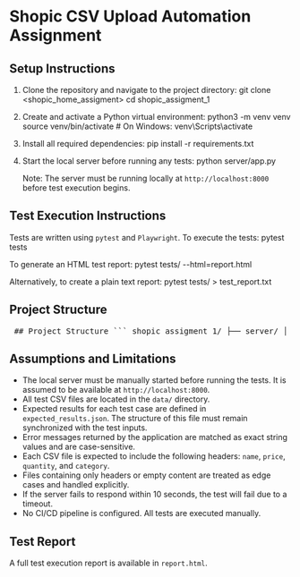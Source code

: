 # Shopic CSV Upload Automation Assignment

## Setup Instructions

1. Clone the repository and navigate to the project directory:
   git clone <shopic_home‫_‬assigment>
   cd shopic_assigment_1


2. Create and activate a Python virtual environment:
   python3 -m venv venv
   source venv/bin/activate  # On Windows: venv\Scripts\activate

3. Install all required dependencies:
   pip install -r requirements.txt

4. Start the local server before running any tests:
   python server/app.py   

   Note: The server must be running locally at `http://localhost:8000` before test execution begins.

## Test Execution Instructions

Tests are written using `pytest` and `Playwright`. To execute the tests:
pytest tests

To generate an HTML test report:
pytest tests/ --html=report.html

Alternatively, to create a plain text report:
pytest tests/ > test_report.txt


## Project Structure


<pre lang="markdown"> ## Project Structure ``` shopic_assigment_1/ ├── server/ │ └── app.py # Flask server that handles CSV uploads ├── tests/ │ ├── test_csv_uploads.py # Automated test suite using Playwright and Pytest │ ├── csv_upload_tester.py # Core test logic and result validation │ ├── UploadPage.py # Page Object Model for interacting with the upload page │ └── conftest.py # Pytest fixtures for browser setup ├── data/ │ ├── valid_products.csv │ ├── invalid_products.csv │ ├── missing_price.csv │ ├── empty_file.csv │ ├── header_only.csv │ ├── non_numeric_price.csv │ ├── negative_price.csv │ ├── missing_headers.csv │ ├── empty_rows.csv │ └── expected_results.json # Expected output for each test case ├── report.html # HTML test execution report ├── requirements.txt # Python dependencies └── README.md # Project documentation ``` </pre>


## Assumptions and Limitations

- The local server must be manually started before running the tests. It is assumed to be available at `http://localhost:8000`.
- All test CSV files are located in the `data/` directory.
- Expected results for each test case are defined in `expected_results.json`. The structure of this file must remain synchronized with the test inputs.
- Error messages returned by the application are matched as exact string values and are case-sensitive.
- Each CSV file is expected to include the following headers: `name`, `price`, `quantity`, and `category`.
- Files containing only headers or empty content are treated as edge cases and handled explicitly.
- If the server fails to respond within 10 seconds, the test will fail due to a timeout.
- No CI/CD pipeline is configured. All tests are executed manually.

## Test Report

A full test execution report is available in `report.html`.
